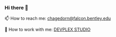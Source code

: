 ### Hi there 👋
📫 How to reach me: chagedorn@falcon.bentley.edu

💬 How to work with me: [DEVPLEX STUDIO](https://devplex.studio/)

<!--
**ChrisHagedorn/ChrisHagedorn** is a ✨ _special_ ✨ repository because its `README.md` (this file) appears on your GitHub profile.

Here are some ideas to get you started:

- 🔭 I’m currently working on ...
- 🌱 I’m currently learning ...
- 👯 I’m looking to collaborate on ...
- 🤔 I’m looking for help with ...
- 💬 Ask me about ...
- 📫 How to reach me: ...
- 😄 Pronouns: ...
- ⚡ Fun fact: ...
-->
